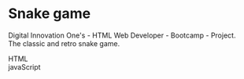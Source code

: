 # Snake game
 
Digital Innovation One's - HTML Web Developer - Bootcamp - Project.  
The classic and retro snake game.  
  
HTML  
javaScript  
